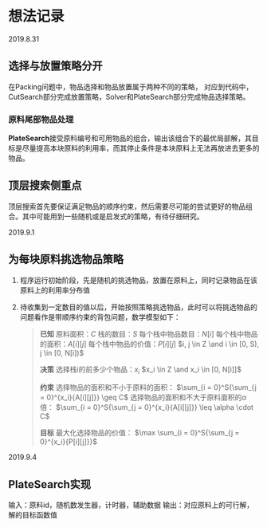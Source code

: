 # 想法记录

2019.8.31

## 选择与放置策略分开

在Packing问题中，物品选择和物品放置属于两种不同的策略，
对应到代码中，CutSearch部分完成放置策略，Solver和PlateSearch部分完成物品选择策略。

### 原料尾部物品处理

**PlateSearch**接受原料编号和可用物品的组合，输出该组合下的最优局部解，其目标是尽量提高本块原料的利用率，而其停止条件是本块原料上无法再放进去更多的物品。

## 顶层搜索侧重点

顶层搜索首先要保证满足物品的顺序约束，然后需要尽可能的尝试更好的物品组合。其中可能用到一些随机或是启发式的策略，有待仔细研究。

2019.9.1

## 为每块原料挑选物品策略

1. 程序运行初始阶段，先是随机的挑选物品，放置在原料上，同时记录物品在该原料上的利用率分布值
2. 待收集到一定数目的值以后，开始按照策略挑选物品，此时可以将挑选物品的问题看作是带顺序约束的背包问题，数学模型如下：

    > **已知**
    > 原料面积：$C$
    > 栈的数目：$S$
    > 每个栈中物品数目：$N[i]$
    > 每个栈中物品的面积：$A[i][j]$
    > 每个栈中物品的价值：$P[i][j]$
    > $i, j \in Z \and i \in [0, S), j \in [0, N[i])$
    >
    > **决策**
    > 选择栈i的前多少个物品：$x_i$
    > $x_i \in Z \and x_i \in [0, N[i]]$
    >
    > **约束**
    > 选择物品的面积和不小于原料的面积：
    > $\sum_{i = 0}^S{\sum_{j = 0}^{x_i}{A[i][j]}} \geq C$
    > 选择物品的面积和不大于原料面积的$\alpha$倍：
    > $\sum_{i = 0}^S{\sum_{j = 0}^{x_i}{A[i][j]}} \leq \alpha \cdot C$
    >
    > **目标**
    > 最大化选择物品的价值：
    > $\max \sum_{i = 0}^S{\sum_{j = 0}^{x_i}{P[i][j]}}$

2019.9.4

## PlateSearch实现

输入：原料id，随机数发生器，计时器，辅助数据
输出：对应原料上的可行解，解的目标函数值
